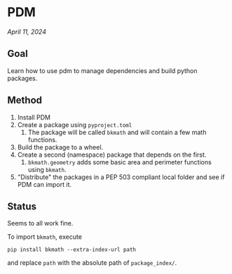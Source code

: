 # PDM

_April 11, 2024_

## Goal

Learn how to use pdm to manage dependencies and build python packages.

## Method

1. Install PDM
2. Create a package using `pyproject.toml`
   1. The package will be called `bkmath` and will contain a few math functions.
3. Build the package to a wheel.
4. Create a second (namespace) package that depends on the first.
   1. `bkmath.geometry` adds some basic area and perimeter functions using `bkmath`.
5. "Distribute" the packages in a PEP 503 compliant local folder and see if PDM can import it.

## Status

Seems to all work fine.

To import `bkmath`, execute

```console
pip install bkmath --extra-index-url path
```

and replace `path` with the absolute path of `package_index/`.
